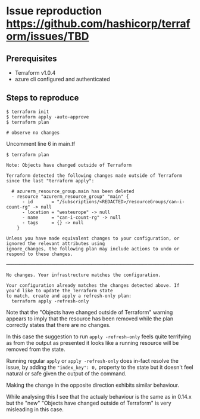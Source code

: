 # Issue reproduction https://github.com/hashicorp/terraform/issues/TBD

## Prerequisites

* Terraform v1.0.4 
* azure cli configured and authenticated

## Steps to reproduce

```
$ terraform init
$ terraform apply -auto-approve
$ terraform plan

# observe no changes
```

Uncomment line 6 in main.tf

```
$ terraform plan

Note: Objects have changed outside of Terraform

Terraform detected the following changes made outside of Terraform since the last "terraform apply":

  # azurerm_resource_group.main has been deleted
  - resource "azurerm_resource_group" "main" {
      - id       = "/subscriptions/<REDACTED>/resourceGroups/can-i-count-rg" -> null
      - location = "westeurope" -> null
      - name     = "can-i-count-rg" -> null
      - tags     = {} -> null
    }

Unless you have made equivalent changes to your configuration, or ignored the relevant attributes using
ignore_changes, the following plan may include actions to undo or respond to these changes.

───────────────────────────────────────────────────────────────────────────────────────────────────────────

No changes. Your infrastructure matches the configuration.

Your configuration already matches the changes detected above. If you'd like to update the Terraform state
to match, create and apply a refresh-only plan:
  terraform apply -refresh-only
```

Note that the "Objects have changed outside of Terraform" warning appears to
imply that the resource has been removed while the plan correctly states that
there are no changes.

In this case the suggestion to run `apply -refresh-only` feels quite terrifying
as from the output as presented it looks like a running resource will be removed
from the state.

Running regular `apply` or `apply -refresh-only` does in-fact resolve the issue,
by adding the `"index_key": 0,` property to the state but it doesn't feel
natural or safe given the output of the command.

Making the change in the opposite direction exhibits similar behaviour.

While analysing this I see that the actualy behaviour is the same as in 0.14.x
but the "new" "Objects have changed outside of Terraform" is very misleading in
this case.

